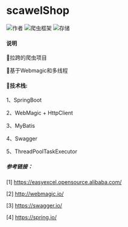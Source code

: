 # scawelShop
![作者](https://img.shields.io/badge/Author-yaunsine-orange.svg)
![爬虫框架](https://img.shields.io/badge/技术栈-Springboot+webmagic-red.svg)
![存储](https://img.shields.io/badge/存储-MySQL+Excel-green.svg)

#### 说明

:construction_worker:拉跨的爬虫项目

:poop:基于Webmagic和多线程 


#### :pencil:技术栈:

1、SpringBoot

2、WebMagic + HttpClient

3、MyBatis

4、Swagger

5、ThreadPoolTaskExecutor


##### 参考链接：

[1] https://easyexcel.opensource.alibaba.com/

[2] http://webmagic.io/

[3] https://swagger.io/

[4] https://spring.io/
